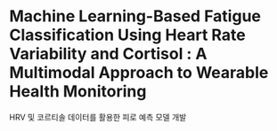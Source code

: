 # Machine Learning-Based Fatigue Classification Using Heart Rate Variability and Cortisol : A Multimodal Approach to Wearable Health Monitoring
HRV 및 코르티솔 데이터를 활용한 피로 예측 모델 개발
